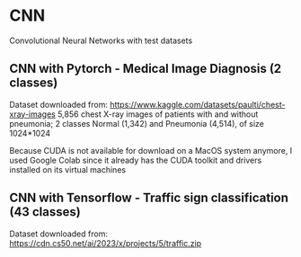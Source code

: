 # CNN
Convolutional Neural Networks with test datasets


## CNN with Pytorch - Medical Image Diagnosis (2 classes)

Dataset downloaded from: https://www.kaggle.com/datasets/paulti/chest-xray-images
5,856 chest X-ray images of patients with and without pneumonia; 2 classes Normal (1,342) and Pneumonia (4,514), of size 1024*1024

Because CUDA is not available for download on a MacOS system anymore, I used Google Colab since it already has the CUDA toolkit and drivers installed on its virtual machines


## CNN with Tensorflow - Traffic sign classification (43 classes)

Dataset downloaded from: https://cdn.cs50.net/ai/2023/x/projects/5/traffic.zip
